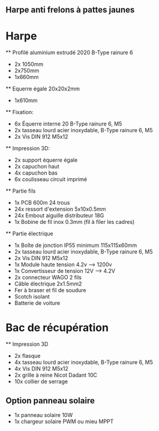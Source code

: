 ## Harpe anti frelons à pattes jaunes

# Harpe

** Profilé aluminium extrudé 2020 B-Type rainure 6
- 2x 1050mm
- 2x750mm
- 1x660mm

** Equerre égale 20x20x2mm
- 1x610mm

** Fixation:
- 6x Équerre interne 20 B-Type rainure 6, M5
- 2x tasseau lourd acier inoxydable, B-Type rainure 6, M5
- 2x Vis DIN 912 M5x12

** Impression 3D:
- 2x support équerre égale
- 2x capuchon haut
- 4x capuchon bas
- 6x coulisseau circuit imprimé

** Partie fils
- 1x PCB 600m 24 trous
- 24x ressort d'extension 5x10x0.5mm
- 24x Embout aiguille distributeur 18G
- 1x Bobine de fil inox 0.3mm (fil à filer les cadres)

** Partie électrique
- 1x Boîte de jonction IP55 minimum 115x115x60mm
- 2x tasseau lourd acier inoxydable, B-Type rainure 6, M5
- 2x Vis DIN 912 M5x12
- 1x Module haute tension 4.2v --> 1200v
- 1x Convertisseur de tension 12V --> 4.2V
- 2x connecteur WAGO 2 fils
- Câble électrique 2x1.5mm2
- Fer à braser et fil de soudure
- Scotch isolant
- Batterie de voiture

# Bac de récupération

** Impression 3D
- 2x flasque
- 4x tasseau lourd acier inoxydable, B-Type rainure 6, M5
- 4x Vis DIN 912 M5x12
- 2x grille à reine Nicot Dadant 10C
- 10x collier de serrage

## Option panneau solaire
- 1x panneau solaire 10W
- 1x chargeur solaire PWM ou mieu MPPT







